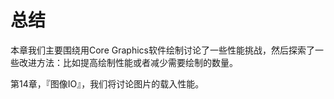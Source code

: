 # 总结


本章我们主要围绕用Core Graphics软件绘制讨论了一些性能挑战，然后探索了一些改进方法：比如提高绘制性能或者减少需要绘制的数量。

第14章，『图像IO』，我们将讨论图片的载入性能。
